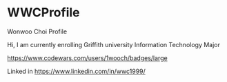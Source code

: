 # WWCProfile
Wonwoo Choi Profile

Hi, I am currently enrolling Griffith university Information Technology Major 

https://www.codewars.com/users/1wooch/badges/large

Linked in
https://www.linkedin.com/in/wwc1999/

